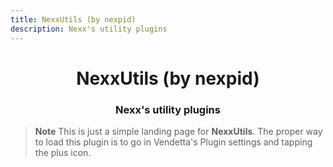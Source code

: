 ```yaml
---
title: NexxUtils (by nexpid)
description: Nexx's utility plugins
---
```


<div align="center">
    <h1>NexxUtils (by nexpid)</h1>
    <h3>Nexx's utility plugins</h3>
</div>

> **Note**
> This is just a simple landing page for **NexxUtils**. The proper way to load this plugin is to go in Vendetta's Plugin settings and tapping the plus icon.
